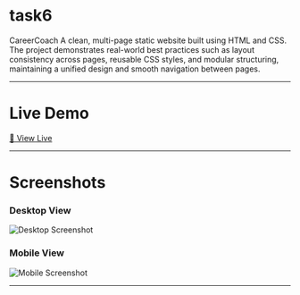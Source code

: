 # task6

CareerCoach
A clean, multi-page static website built using HTML and CSS. The project demonstrates real-world best practices such as layout consistency across pages, reusable CSS styles, and modular structuring, maintaining a unified design and smooth navigation between pages.

---

# Live Demo

[🔗 View Live]()

---

# Screenshots

### Desktop View

![Desktop Screenshot](images/desktop1.png)

### Mobile View

![Mobile Screenshot](images/mobile1.png)

---

